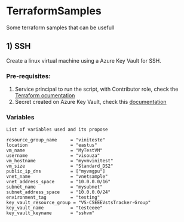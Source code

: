 # TerraformSamples
Some terraform samples that can be usefull


## 1) SSH
   Create a linux virtual machine using a Azure Key Vault for SSH.

   ### Pre-requisites:
   1) Service principal to run the script, with Contributor role, check the [Terraform ocumentation](https://www.terraform.io/docs/providers/azurerm/authenticating_via_service_principal.html)
   2) Secret created on Azure Key Vault, check this [documentation](https://docs.microsoft.com/en-us/azure/key-vault/quick-create-portal)
   
   ### Variables
    List of variables used and its propose
    
   ```
   resource_group_name     = "viniteste"
   location                = "eastus"
   vm_name                 = "MyTestVM"
   username                = "visouza"
   vm_hostname             = "myvmvinitest"
   vm_size                 = "Standard_DS2"
   public_ip_dns           = ["myvmgpu"]
   vnet_name               = "vnetsample"
   vnet_address_space      = "10.0.0.0/16"
   subnet_name             = "mysubnet" 
   subnet_address_space    = "10.0.0.0/24"
   environment_tag         = "testing"
   key_vault_resource_group = "VS-CSEEEVstsTracker-Group"
   key_vault_name          = "testeeee"
   key_vault_keyname       = "sshvm"
 ```